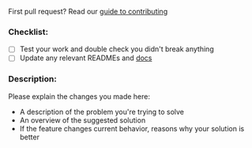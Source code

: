 First pull request? Read our [guide to contributing](http://docs.originprotocol.com/#contributing)

### Checklist:

- [ ] Test your work and double check you didn't break anything
- [ ] Update any relevant READMEs and [docs](https://github.com/OriginProtocol/docs)

### Description:

Please explain the changes you made here:

- A description of the problem you're trying to solve
- An overview of the suggested solution
- If the feature changes current behavior, reasons why your solution is better
